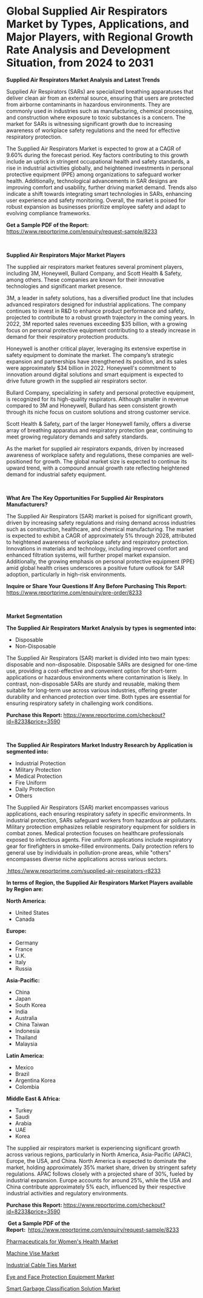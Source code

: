 <p><h1>Global Supplied Air Respirators Market by Types, Applications, and Major Players, with Regional Growth Rate Analysis and Development Situation, from 2024 to 2031</h1></p><p><strong>Supplied Air Respirators Market Analysis and Latest Trends</strong></p>
<p><p>Supplied Air Respirators (SARs) are specialized breathing apparatuses that deliver clean air from an external source, ensuring that users are protected from airborne contaminants in hazardous environments. They are commonly used in industries such as manufacturing, chemical processing, and construction where exposure to toxic substances is a concern. The market for SARs is witnessing significant growth due to increasing awareness of workplace safety regulations and the need for effective respiratory protection.</p><p>The Supplied Air Respirators Market is expected to grow at a CAGR of 9.60% during the forecast period. Key factors contributing to this growth include an uptick in stringent occupational health and safety standards, a rise in industrial activities globally, and heightened investments in personal protective equipment (PPE) among organizations to safeguard worker health. Additionally, technological advancements in SAR designs are improving comfort and usability, further driving market demand. Trends also indicate a shift towards integrating smart technologies in SARs, enhancing user experience and safety monitoring. Overall, the market is poised for robust expansion as businesses prioritize employee safety and adapt to evolving compliance frameworks.</p></p>
<p><strong>Get a Sample PDF of the Report:&nbsp;</strong> <a href="https://www.reportprime.com/enquiry/request-sample/8233?utm_campaign=103&utm_medium=2&utm_source=Github&utm_content=ia&utm_term=28112024&utm_id=supplied-air-respirators">https://www.reportprime.com/enquiry/request-sample/8233</a></p>
<p>&nbsp;</p>
<p><strong>Supplied Air Respirators Major Market Players</strong></p>
<p><p>The supplied air respirators market features several prominent players, including 3M, Honeywell, Bullard Company, and Scott Health & Safety, among others. These companies are known for their innovative technologies and significant market presence.</p><p>3M, a leader in safety solutions, has a diversified product line that includes advanced respirators designed for industrial applications. The company continues to invest in R&D to enhance product performance and safety, projected to contribute to a robust growth trajectory in the coming years. In 2022, 3M reported sales revenues exceeding $35 billion, with a growing focus on personal protective equipment contributing to a steady increase in demand for their respiratory protection products.</p><p>Honeywell is another critical player, leveraging its extensive expertise in safety equipment to dominate the market. The company’s strategic expansion and partnerships have strengthened its position, and its sales were approximately $34 billion in 2022. Honeywell's commitment to innovation around digital solutions and smart equipment is expected to drive future growth in the supplied air respirators sector.</p><p>Bullard Company, specializing in safety and personal protective equipment, is recognized for its high-quality respirators. Although smaller in revenue compared to 3M and Honeywell, Bullard has seen consistent growth through its niche focus on custom solutions and strong customer service.</p><p>Scott Health & Safety, part of the larger Honeywell family, offers a diverse array of breathing apparatus and respiratory protection gear, continuing to meet growing regulatory demands and safety standards.</p><p>As the market for supplied air respirators expands, driven by increased awareness of workplace safety and regulations, these companies are well-positioned for growth. The global market size is expected to continue its upward trend, with a compound annual growth rate reflecting heightened demand for industrial safety equipment.</p></p>
<p>&nbsp;</p>
<p><strong>What Are The Key Opportunities For Supplied Air Respirators Manufacturers?</strong></p>
<p><p>The Supplied Air Respirators (SAR) market is poised for significant growth, driven by increasing safety regulations and rising demand across industries such as construction, healthcare, and chemical manufacturing. The market is expected to exhibit a CAGR of approximately 5% through 2028, attributed to heightened awareness of workplace safety and respiratory protection. Innovations in materials and technology, including improved comfort and enhanced filtration systems, will further propel market expansion. Additionally, the growing emphasis on personal protective equipment (PPE) amid global health crises underscores a positive future outlook for SAR adoption, particularly in high-risk environments.</p></p>
<p><strong>Inquire or Share Your Questions If Any Before Purchasing This Report:</strong> <a href="https://www.reportprime.com/enquiry/pre-order/8233?utm_campaign=103&utm_medium=2&utm_source=Github&utm_content=ia&utm_term=28112024&utm_id=supplied-air-respirators">https://www.reportprime.com/enquiry/pre-order/8233</a></p>
<p>&nbsp;</p>
<p><strong>Market Segmentation</strong></p>
<p><strong>The Supplied Air Respirators Market Analysis by types is segmented into:</strong></p>
<p><ul><li>Disposable</li><li>Non-Disposable</li></ul></p>
<p><p>The Supplied Air Respirators (SAR) market is divided into two main types: disposable and non-disposable. Disposable SARs are designed for one-time use, providing a cost-effective and convenient option for short-term applications or hazardous environments where contamination is likely. In contrast, non-disposable SARs are sturdy and reusable, making them suitable for long-term use across various industries, offering greater durability and enhanced protection over time. Both types are essential for ensuring respiratory safety in challenging work conditions.</p></p>
<p><strong>Purchase this Report:&nbsp;</strong><a href="https://www.reportprime.com/checkout?id=8233&price=3590&utm_campaign=103&utm_medium=2&utm_source=Github&utm_content=ia&utm_term=28112024&utm_id=supplied-air-respirators">https://www.reportprime.com/checkout?id=8233&price=3590</a></p>
<p>&nbsp;</p>
<p><strong>The Supplied Air Respirators Market Industry Research by Application is segmented into:</strong></p>
<p><ul><li>Industrial Protection</li><li>Military Protection</li><li>Medical Protection</li><li>Fire Uniform</li><li>Daily Protection</li><li>Others</li></ul></p>
<p><p>The Supplied Air Respirators (SAR) market encompasses various applications, each ensuring respiratory safety in specific environments. In industrial protection, SARs safeguard workers from hazardous air pollutants. Military protection emphasizes reliable respiratory equipment for soldiers in combat zones. Medical protection focuses on healthcare professionals exposed to infectious agents. Fire uniform applications include respiratory gear for firefighters in smoke-filled environments. Daily protection refers to general use by individuals in pollution-prone areas, while "others" encompasses diverse niche applications across various sectors.</p></p>
<p><a href="https://www.reportprime.com/supplied-air-respirators-r8233?utm_campaign=103&utm_medium=2&utm_source=Github&utm_content=ia&utm_term=28112024&utm_id=supplied-air-respirators">&nbsp;https://www.reportprime.com/supplied-air-respirators-r8233</a></p>
<p><strong>In terms of Region, the Supplied Air Respirators Market Players available by Region are:</strong></p>
<p>
    <p> <strong> North America: </strong>
        <ul>
            <li>United States</li>
            <li>Canada</li>
        </ul>
        </p> 
    <p> <strong> Europe: </strong>
        <ul>
            <li>Germany</li>
            <li>France</li>
            <li>U.K.</li>
            <li>Italy</li>
            <li>Russia</li>
        </ul>
        </p> 
    <p> <strong> Asia-Pacific: </strong>
        <ul>
            <li>China</li>
            <li>Japan</li>
            <li>South Korea</li>
            <li>India</li>
            <li>Australia</li>
            <li>China Taiwan</li>
            <li>Indonesia</li>
            <li>Thailand</li>
            <li>Malaysia</li>
        </ul>
        </p> 
    <p> <strong> Latin America: </strong>
        <ul>
            <li>Mexico</li>
            <li>Brazil</li>
            <li>Argentina Korea</li>
            <li>Colombia</li>
        </ul>
        </p> 
    <p> <strong> Middle East & Africa: </strong>
        <ul>
            <li>Turkey</li>
            <li>Saudi</li>
            <li>Arabia</li>
            <li>UAE</li>
            <li>Korea</li>
        </ul>
    </p>
    </p>
<p><p>The supplied air respirators market is experiencing significant growth across various regions, particularly in North America, Asia-Pacific (APAC), Europe, the USA, and China. North America is expected to dominate the market, holding approximately 35% market share, driven by stringent safety regulations. APAC follows closely with a projected share of 30%, fueled by industrial expansion. Europe accounts for around 25%, while the USA and China contribute approximately 5% each, influenced by their respective industrial activities and regulatory environments.</p></p>
<p><strong>Purchase this Report: </strong><a href="https://www.reportprime.com/checkout?id=8233&price=3590&utm_campaign=103&utm_medium=2&utm_source=Github&utm_content=ia&utm_term=28112024&utm_id=supplied-air-respirators">https://www.reportprime.com/checkout?id=8233&price=3590</a></p>
<p>&nbsp;<strong>Get a Sample PDF of the Report:&nbsp;&nbsp;</strong><a href="https://www.reportprime.com/enquiry/request-sample/8233?utm_campaign=103&utm_medium=2&utm_source=Github&utm_content=ia&utm_term=28112024&utm_id=supplied-air-respirators">https://www.reportprime.com/enquiry/request-sample/8233</a></p>
<p><strong></strong></p>
<p><p><a href="https://issuu.com/reportprime-2/docs/pharmaceuticals-for-womens-health-m_b9fc2929a729f6?utm_campaign=103&utm_medium=2&utm_source=Github&utm_content=ia&utm_term=28112024&utm_id=supplied-air-respirators">Pharmaceuticals for Women's Health Market</a></p><p><a href="https://www.linkedin.com/pulse/focus-machine-vise-market-trends-metrics-sales-size-fpu0e?utm_campaign=103&utm_medium=2&utm_source=Github&utm_content=ia&utm_term=28112024&utm_id=supplied-air-respirators">Machine Vise Market</a></p><p><a href="https://www.linkedin.com/pulse/forecasting-trends-industrial-cable-ties-market-sales-iqzke?utm_campaign=103&utm_medium=2&utm_source=Github&utm_content=ia&utm_term=28112024&utm_id=supplied-air-respirators">Industrial Cable Ties Market</a></p><p><a href="https://www.linkedin.com/pulse/revenue-insights-eye-face-protection-equipment-market-projected-jn3lf?utm_campaign=103&utm_medium=2&utm_source=Github&utm_content=ia&utm_term=28112024&utm_id=supplied-air-respirators">Eye and Face Protection Equipment Market</a></p><p><a href="https://issuu.com/reportprime-2/docs/smart-garbage-classification-soluti_ddf8d0d8c13b61?utm_campaign=103&utm_medium=2&utm_source=Github&utm_content=ia&utm_term=28112024&utm_id=supplied-air-respirators">Smart Garbage Classification Solution Market</a></p></p>